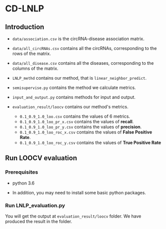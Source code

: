 # CD-LNLP
 
## Introduction

- `data/association.csv` is the circRNA-disease association matrix.
- `data/all_circRNAs.csv` contains all the circRNAs, corresponding to the rows of the matrix.
- `data/all_disease.csv` contains all the diseases, corresponding to the columns of the matrix.

-  `LNLP_methd` contains our method, that is `linear_neighbor_predict`.

- `semisupervise.py` contains the method we calculate metrics.

- `input_and_output.py` contains methods for input and output.

- `evaluation_result/loocv` contains our method's metrics.
    - `0.1_0.9_1.0_loo.csv` contains the values of 6 metrics.
    - `0.1_0.9_1.0_loo_pr_x.csv` contains the values of **recall**.
    - `0.1_0.9_1.0_loo_pr_y.csv` contains the values of **precision**.
    - `0.1_0.9_1.0_loo_roc_x.csv` contains the values of **False Positive Rate**.
    - `0.1_0.9_1.0_loo_roc_y.csv` contains the values of **True Positive Rate**

## Run LOOCV evaluation

### Prerequisites
 - python 3.6
   
 - In addition, you may need to install some basic python packages.
 
### Run LNLP_evaluation.py

You will get the output at `evaluation_result/loocv` folder. We have produced the result in the folder.
